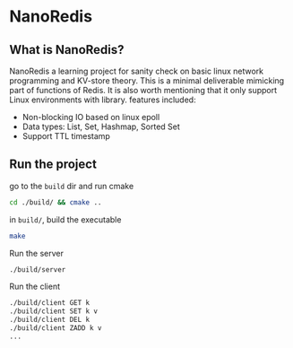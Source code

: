 # NanoRedis

## What is NanoRedis?
NanoRedis a learning project for sanity check on basic linux network programming and KV-store theory. This is a minimal deliverable mimicking part of functions of Redis.
It is also worth mentioning that it only support Linux environments with <epoll> library.
features included:
  - Non-blocking IO based on linux epoll
  - Data types: List, Set, Hashmap, Sorted Set
  - Support TTL timestamp


## Run the project 
go to the `build` dir and run cmake
```bash
cd ./build/ && cmake ..
```
in `build/`, build the executable
```bash
make
```
Run the server
```bash
./build/server
```
Run the client
```bash
./build/client GET k
./build/client SET k v
./build/client DEL k
./build/client ZADD k v
...
```

